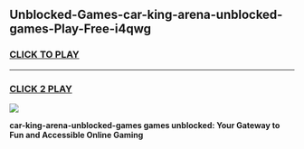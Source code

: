 
## Unblocked-Games-car-king-arena-unblocked-games-Play-Free-i4qwg
<h3>
<a href="https://premium76.site?title=car-king-arena-unblocked-games&ref=18A1">CLICK TO PLAY</a></h3>
<hr>

<h3>
<a href="https://premium76.site?title=car-king-arena-unblocked-games&ref=18A1">CLICK 2 PLAY</a>
  
</h3>

<a href="https://premium76.site?title=car-king-arena-unblocked-games&ref=18A1"><img src="https://clearcache.store/games.png"></a>


**car-king-arena-unblocked-games games unblocked: Your Gateway to Fun and Accessible Online Gaming**
